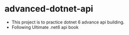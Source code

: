# advanced-dotnet-api
* This project is to practice dotnet 6 advance api building.
* Following Ultimate .net6 api book
